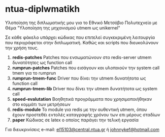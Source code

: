 # ntua-diplwmatikh
Υλοποίηση της διπλωματικής μου για το Εθνικό Μετσόβιο Πολυτεχνείο με Θέμα "Υλοποίηση της μηχανισμού utmem ως unikernel"

Σε κάθε φάκελο υπάρχει κώδικας που επιτελεί συγκεκριμένη λειτουργία
που περιγράφεται στην διπλωματική. Καθώς και scripts που διευκολύνουν
την χρήση τους.

1. **redis-patches**
Patches που ενσωματώνουν στο redis-server utmem δυνατότητες ως function call
2. **rumprun-patches**
Patches που εισάγουν και υλοποιούν την system call tmem για το rumprun
3. **rumprun-tmem-func**
Driver που δίνει την utmem δυνατήτοτα ως function call
4. **rumprun-tmem-lib**
Driver που δίνει την utmem δυνατήτοτα ως system call
5. **speed-evalutation**
Βοηθητικά προγράμματα που χρησιμοποιήθηκαν στο κομμάτι των μετρήσεων
6. **redis-module**
Το module για redis με την αυθεντική utmem, όπου έχουν προστεθέι εντολές καταγραφής χρόνου των επι μέρους σταδίων
7. **paper**
Κώδικας σε latex ο οποίος παράγει την τελική εργασία


Για διευκρινίσεις e-mail: el15103@central.ntua.gr ή johnnykef@hotmail.com
